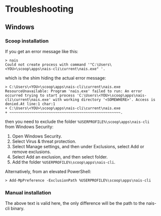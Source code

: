 # Troubleshooting

## Windows

### Scoop installation

If you get an error message like this:
```
> nais
Could not create process with command '"C:\Users\<YOU>\scoop\apps\nais-cli\current\nais.exe" '.
```
which is the shim hiding the actual error message:
```
> C:\Users\<YOU>\scoop\apps\nais-cli\current\nais.exe
ResourceUnavailable: Program 'nais.exe' failed to run: An error occurred trying to start process 'C:\Users\<YOU>\scoop\apps\nais-cli\current\nais.exe' with working directory '<SOMEWHERE>'. Access is denied.At line:1 char:1
+ C:\Users\<YOU>\scoop\apps\nais-cli\current\nais.exe
+ ~~~~~~~~~~~~~~~~~~~~~~~~~~~~~~~~~~~~~~~~~~~~~~~~~~~.
```
then you need to exclude the folder `%USERPROFILE%\scoop\apps\nais-cli` from Windows Security:

1. Open Windows Security.
2. Select Virus & threat protection.
3. Select Manage settings, and then under Exclusions, select Add or remove exclusions.
4. Select Add an exclusion, and then select folder.
5. Add the folder `%USERPROFILE%\scoop\apps\nais-cli`.

Alternatively, from an elevated PowerShell:
```
> Add-MpPreference -ExclusionPath %USERPROFILE%\scoop\apps\nais-cli
```

### Manual installation

The above text is valid here, the only difference will be the path to the nais-cli binary.